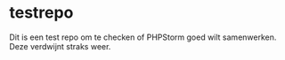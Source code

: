 # testrepo
Dit is een test repo om te checken of PHPStorm goed wilt samenwerken. Deze verdwijnt straks weer.
